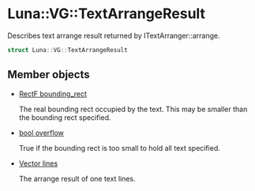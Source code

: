 # Luna::VG::TextArrangeResult
Describes text arrange result returned by ITextArranger::arrange. 

```c++
struct Luna::VG::TextArrangeResult
```

## Member objects
* [RectF bounding_rect](struct_luna_1_1_v_g_1_1_text_arrange_result_1a5a8a0b85ace059dd12249c1c922cf4e4.md)

    The real bounding rect occupied by the text. This may be smaller than the bounding rect specified. 

* [bool overflow](struct_luna_1_1_v_g_1_1_text_arrange_result_1a49aa97067a36875627e1380c3fb3833d.md)

    True if the bounding rect is too small to hold all text specified. 

* [Vector<TextLineArrangeResult> lines](struct_luna_1_1_v_g_1_1_text_arrange_result_1a0120e1bb0f2fd1a01e72789870881a8a.md)

    The arrange result of one text lines. 

